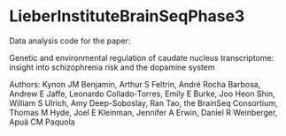 # LieberInstituteBrainSeqPhase3

Data analysis code for the paper:

Genetic and environmental regulation of caudate nucleus transcriptome: insight into schizophrenia risk and the dopamine system

Authors: Kynon JM Benjamin, Arthur S Feltrin, André Rocha Barbosa, Andrew E Jaffe, Leonardo Collado-Torres, Emily E Burke, Joo Heon Shin, William S Ulrich,
Amy Deep-Soboslay, Ran Tao, the BrainSeq Consortium, Thomas M Hyde, Joel E
Kleinman, Jennifer A Erwin, Daniel R Weinberger, Apuã CM Paquola
